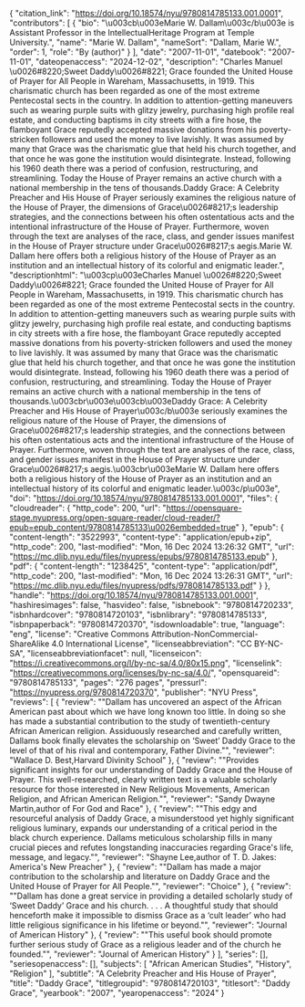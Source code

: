 {
   "citation_link": "https://doi.org/10.18574/nyu/9780814785133.001.0001",
   "contributors": [
     {
       "bio": "\u003cb\u003eMarie W. Dallam\u003c/b\u003e is Assistant Professor in the IntellectualHeritage Program at Temple University.",
       "name": "Marie W. Dallam",
       "nameSort": "Dallam, Marie W.",
       "order": 1,
       "role": "By (author)"
     }
   ],
   "date": "2007-11-01",
   "datebook": "2007-11-01",
   "dateopenaccess": "2024-12-02",
   "description": "Charles Manuel \u0026#8220;Sweet Daddy\u0026#8221; Grace founded the United House of Prayer for All People in Wareham, Massachusetts, in 1919. This charismatic church has been regarded as one of the most extreme Pentecostal sects in the country. In addition to attention-getting maneuvers such as wearing purple suits with glitzy jewelry, purchasing high profile real estate, and conducting baptisms in city streets with a fire hose, the flamboyant Grace reputedly accepted massive donations from his poverty-stricken followers and used the money to live lavishly. It was assumed by many that Grace was the charismatic glue that held his church together, and that once he was gone the institution would disintegrate. Instead, following his 1960 death there was a period of confusion, restructuring, and streamlining. Today the House of Prayer remains an active church with a national membership in the tens of thousands.Daddy Grace: A Celebrity Preacher and His House of Prayer seriously examines the religious nature of the House of Prayer, the dimensions of Grace\u0026#8217;s leadership strategies, and the connections between his often ostentatious acts and the intentional infrastructure of the House of Prayer. Furthermore, woven through the text are analyses of the race, class, and gender issues manifest in the House of Prayer structure under Grace\u0026#8217;s aegis.Marie W. Dallam here offers both a religious history of the House of Prayer as an institution and an intellectual history of its colorful and enigmatic leader.",
   "descriptionhtml": "\u003cp\u003eCharles Manuel \u0026#8220;Sweet Daddy\u0026#8221; Grace founded the United House of Prayer for All People in Wareham, Massachusetts, in 1919. This charismatic church has been regarded as one of the most extreme Pentecostal sects in the country. In addition to attention-getting maneuvers such as wearing purple suits with glitzy jewelry, purchasing high profile real estate, and conducting baptisms in city streets with a fire hose, the flamboyant Grace reputedly accepted massive donations from his poverty-stricken followers and used the money to live lavishly. It was assumed by many that Grace was the charismatic glue that held his church together, and that once he was gone the institution would disintegrate. Instead, following his 1960 death there was a period of confusion, restructuring, and streamlining. Today the House of Prayer remains an active church with a national membership in the tens of thousands.\u003cbr\u003e\u003cb\u003eDaddy Grace: A Celebrity Preacher and His House of Prayer\u003c/b\u003e seriously examines the religious nature of the House of Prayer, the dimensions of Grace\u0026#8217;s leadership strategies, and the connections between his often ostentatious acts and the intentional infrastructure of the House of Prayer. Furthermore, woven through the text are analyses of the race, class, and gender issues manifest in the House of Prayer structure under Grace\u0026#8217;s aegis.\u003cbr\u003eMarie W. Dallam here offers both a religious history of the House of Prayer as an institution and an intellectual history of its colorful and enigmatic leader.\u003c/p\u003e",
   "doi": "https://doi.org/10.18574/nyu/9780814785133.001.0001",
   "files": {
     "cloudreader": {
       "http_code": 200,
       "url": "https://opensquare-stage.nyupress.org/open-square-reader/cloud-reader/?epub=epub_content/9780814785133\u0026embedded=true"
     },
     "epub": {
       "content-length": "3522993",
       "content-type": "application/epub+zip",
       "http_code": 200,
       "last-modified": "Mon, 16 Dec 2024 13:26:32 GMT",
       "url": "https://mc.dlib.nyu.edu/files/nyupress/epubs/9780814785133.epub"
     },
     "pdf": {
       "content-length": "1238425",
       "content-type": "application/pdf",
       "http_code": 200,
       "last-modified": "Mon, 16 Dec 2024 13:26:31 GMT",
       "url": "https://mc.dlib.nyu.edu/files/nyupress/pdfs/9780814785133.pdf"
     }
   },
   "handle": "https://doi.org/10.18574/nyu/9780814785133.001.0001",
   "hashiresimages": false,
   "hasvideo": false,
   "isbnebook": "9780814720233",
   "isbnhardcover": "9780814720103",
   "isbnlibrary": "9780814785133",
   "isbnpaperback": "9780814720370",
   "isdownloadable": true,
   "language": "eng",
   "license": "Creative Commons Attribution-NonCommercial-ShareAlike 4.0 International License",
   "licenseabbreviation": "CC BY-NC-SA",
   "licenseabbreviationfacet": null,
   "licenseicon": "https://i.creativecommons.org/l/by-nc-sa/4.0/80x15.png",
   "licenselink": "https://creativecommons.org/licenses/by-nc-sa/4.0/",
   "opensquareid": "9780814785133",
   "pages": "276 pages",
   "pressurl": "https://nyupress.org/9780814720370",
   "publisher": "NYU Press",
   "reviews": [
     {
       "review": "\"Dallam has uncovered an aspect of the African American past about which we have long known too little. In doing so she has made a substantial contribution to the study of twentieth-century African American religion. Assiduously researched and carefully written, Dallams book finally elevates the scholarship on ‘Sweet’ Daddy Grace to the level of that of his rival and contemporary, Father Divine.\"",
       "reviewer": "Wallace D. Best,Harvard Divinity School"
     },
     {
       "review": "\"Provides significant insights for our understanding of Daddy Grace and the House of Prayer. This well-researched, clearly written text is a valuable scholarly resource for those interested in New Religious Movements, American Religion, and African American Religion.\"",
       "reviewer": "Sandy Dwayne Martin,author of For God and Race"
     },
     {
       "review": "\"This edgy and resourceful analysis of Daddy Grace, a misunderstood yet highly significant religious luminary, expands our understanding of a critical period in the black church experience. Dallams meticulous scholarship fills in many crucial pieces and refutes longstanding inaccuracies regarding Grace's life, message, and legacy.\"",
       "reviewer": "Shayne Lee,author of T. D. Jakes: America's New Preacher"
     },
     {
       "review": "\"Dallam has made a major contribution to the scholarship and literature on Daddy Grace and the United House of Prayer for All People.\"",
       "reviewer": "Choice"
     },
     {
       "review": "\"Dallam has done a great service in providing a detailed scholarly study of ‘Sweet Daddy’ Grace and his church. . . . A thoughtful study that should henceforth make it impossible to dismiss Grace as a ‘cult leader’ who had little religious significance in his lifetime or beyond.\"",
       "reviewer": "Journal of American History"
     },
     {
       "review": "\"This useful book should promote further serious study of Grace as a religious leader and of the church he founded.\"",
       "reviewer": "Journal of American History"
     }
   ],
   "series": [],
   "seriesopenaccess": [],
   "subjects": [
     "African American Studies",
     "History",
     "Religion"
   ],
   "subtitle": "A Celebrity Preacher and His House of Prayer",
   "title": "Daddy Grace",
   "titlegroupid": "9780814720103",
   "titlesort": "Daddy Grace",
   "yearbook": "2007",
   "yearopenaccess": "2024"
 }
